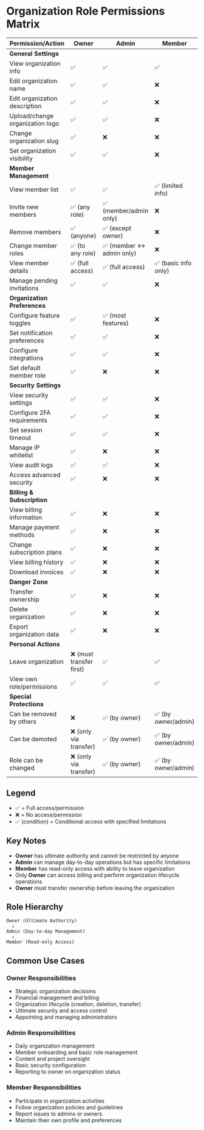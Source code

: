 # Organization Role Permissions Matrix

| Permission/Action               | Owner                    | Admin                     | Member               |
| ------------------------------- | ------------------------ | ------------------------- | -------------------- |
| **General Settings**            |
| View organization info          | ✅                       | ✅                        | ✅                   |
| Edit organization name          | ✅                       | ✅                        | ❌                   |
| Edit organization description   | ✅                       | ✅                        | ❌                   |
| Upload/change organization logo | ✅                       | ✅                        | ❌                   |
| Change organization slug        | ✅                       | ❌                        | ❌                   |
| Set organization visibility     | ✅                       | ✅                        | ❌                   |
| **Member Management**           |
| View member list                | ✅                       | ✅                        | ✅ (limited info)    |
| Invite new members              | ✅ (any role)            | ✅ (member/admin only)    | ❌                   |
| Remove members                  | ✅ (anyone)              | ✅ (except owner)         | ❌                   |
| Change member roles             | ✅ (to any role)         | ✅ (member ↔ admin only) | ❌                   |
| View member details             | ✅ (full access)         | ✅ (full access)          | ✅ (basic info only) |
| Manage pending invitations      | ✅                       | ✅                        | ❌                   |
| **Organization Preferences**    |
| Configure feature toggles       | ✅                       | ✅ (most features)        | ❌                   |
| Set notification preferences    | ✅                       | ✅                        | ❌                   |
| Configure integrations          | ✅                       | ✅                        | ❌                   |
| Set default member role         | ✅                       | ❌                        | ❌                   |
| **Security Settings**           |
| View security settings          | ✅                       | ✅                        | ❌                   |
| Configure 2FA requirements      | ✅                       | ✅                        | ❌                   |
| Set session timeout             | ✅                       | ✅                        | ❌                   |
| Manage IP whitelist             | ✅                       | ❌                        | ❌                   |
| View audit logs                 | ✅                       | ✅                        | ❌                   |
| Access advanced security        | ✅                       | ❌                        | ❌                   |
| **Billing & Subscription**      |
| View billing information        | ✅                       | ❌                        | ❌                   |
| Manage payment methods          | ✅                       | ❌                        | ❌                   |
| Change subscription plans       | ✅                       | ❌                        | ❌                   |
| View billing history            | ✅                       | ❌                        | ❌                   |
| Download invoices               | ✅                       | ❌                        | ❌                   |
| **Danger Zone**                 |
| Transfer ownership              | ✅                       | ❌                        | ❌                   |
| Delete organization             | ✅                       | ❌                        | ❌                   |
| Export organization data        | ✅                       | ❌                        | ❌                   |
| **Personal Actions**            |
| Leave organization              | ❌ (must transfer first) | ✅                        | ✅                   |
| View own role/permissions       | ✅                       | ✅                        | ✅                   |
| **Special Protections**         |
| Can be removed by others        | ❌                       | ✅ (by owner)             | ✅ (by owner/admin)  |
| Can be demoted                  | ❌ (only via transfer)   | ✅ (by owner)             | ✅ (by owner/admin)  |
| Role can be changed             | ❌ (only via transfer)   | ✅ (by owner)             | ✅ (by owner/admin)  |

## Legend

- ✅ = Full access/permission
- ❌ = No access/permission
- ✅ (condition) = Conditional access with specified limitations

## Key Notes

- **Owner** has ultimate authority and cannot be restricted by anyone
- **Admin** can manage day-to-day operations but has specific limitations
- **Member** has read-only access with ability to leave organization
- Only **Owner** can access billing and perform organization lifecycle operations
- **Owner** must transfer ownership before leaving the organization

## Role Hierarchy

```
Owner (Ultimate Authority)
  ↓
Admin (Day-to-day Management)
  ↓
Member (Read-only Access)
```

## Common Use Cases

### Owner Responsibilities

- Strategic organization decisions
- Financial management and billing
- Organization lifecycle (creation, deletion, transfer)
- Ultimate security and access control
- Appointing and managing administrators

### Admin Responsibilities

- Daily organization management
- Member onboarding and basic role management
- Content and project oversight
- Basic security configuration
- Reporting to owner on organization status

### Member Responsibilities

- Participate in organization activities
- Follow organization policies and guidelines
- Report issues to admins or owners
- Maintain their own profile and preferences
